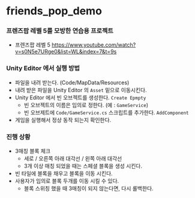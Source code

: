 # friends_pop_demo

### 프렌즈팝 레벨 5를 모방한 연습용 프로젝트
* 프렌즈팝 레벨 5 https://www.youtube.com/watch?v=s0N5e7URge0&list=WL&index=7&t=9s

### Unity Editor 에서 실행 방법
* 파일을 내려 받는다. (Code/MapData/Resources)
* 내려 받은 파일을 Unity Editor 의 `Asset` 밑으로 이동시킨다.
* Unity Editor 에서 빈 오브젝트를 생성한다. `Create Epmpty`
  * 빈 오브젝트의 이름은 임의로 정한다. (예 : `GameService`)
  * 빈 오브제트에 `Code/GameService.cs` 스크립트를 추가한다. `AddComponent`
* 게임을 실행해서 정상 동작 되는지 확인한다.

### 진행 상황
* 3매칭 블록 체크
  * 세로 / 오른쪽 아래 대각선 / 왼쪽 아래 대각선
  * 3개 이상 매칭 되었을 때는 스페셜 블록을 생성 시킨다.
* 빈 타일에 블록을 채우고 블록을 이동 시킨다.
* 사용자가 임의로 블록 두개를 이동 시킬 수 있다.
  * 블록 스위칭 했을 때 3매칭이 되지 않는다면, 다시 롤백한다.
